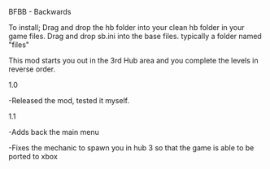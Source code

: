 BFBB - Backwards

To install; Drag and drop the hb folder into your clean hb folder in your game files.
Drag and drop sb.ini into the base files. typically a folder named "files"

This mod starts you out in the 3rd Hub area and you complete the levels in reverse order. 

1.0

-Released the mod, tested it myself.

1.1

-Adds back the main menu

-Fixes the mechanic to spawn you in hub 3 so that the game is able to be ported to xbox

